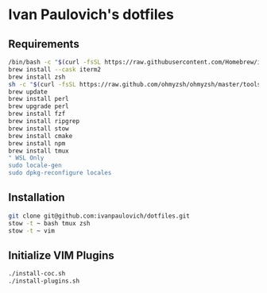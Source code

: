 # Ivan Paulovich's dotfiles

## Requirements 

```sh
/bin/bash -c "$(curl -fsSL https://raw.githubusercontent.com/Homebrew/install/HEAD/install.sh)"
brew install --cask iterm2
brew install zsh
sh -c "$(curl -fsSL https://raw.github.com/ohmyzsh/ohmyzsh/master/tools/install.sh)"
brew update
brew install perl
brew upgrade perl
brew install fzf
brew install ripgrep
brew install stow
brew install cmake
brew install npm
brew install tmux
" WSL Only
sudo locale-gen
sudo dpkg-reconfigure locales
```

## Installation

```sh
git clone git@github.com:ivanpaulovich/dotfiles.git
stow -t ~ bash tmux zsh
stow -t ~ vim
```

## Initialize VIM Plugins

```sh
./install-coc.sh
./install-plugins.sh
```
